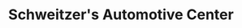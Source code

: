 ---
title: "Schweitzer's Automotive Center"
url: /eugene/schweitzers-automotive-center/
shop: Autowerkstatt
---